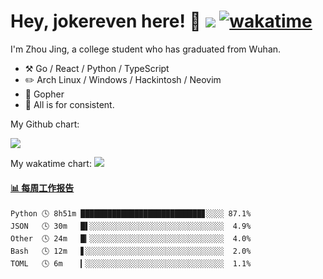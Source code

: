 # Hey, jokereven here! 👋 ![](https://visitor-badge.laobi.icu/badge?page_id=jokereven.readme) [![wakatime](https://wakatime.com/badge/user/eada5769-12fd-41f7-af3d-65254494dce1.svg)](https://wakatime.com/@eada5769-12fd-41f7-af3d-65254494dce1)

I'm Zhou Jing, a college student who has graduated from Wuhan.
-   :hammer_and_pick: Go / React / Python / TypeScript
-   :pencil2: Arch Linux / Windows / Hackintosh / Neovim
-   :seedling: Gopher
-   :thought_balloon: All is for consistent.

My Github chart:

![](https://ghchart.rshah.org/JonnieWayy)

My wakatime chart:
![](https://wakatime.com/share/@jokereven/1679dc82-4bf9-4b63-9203-390d608503de.png)

<!-- waka-box start -->
#### <a href="https://gist.github.com/9f8118785e2d128d746db5f61b0e0a2a" target="_blank">📊 每周工作报告</a>
```text
Python 🕓 8h51m ███████████████████████████▊░░░░ 87.1%
JSON   🕓 30m   █▌░░░░░░░░░░░░░░░░░░░░░░░░░░░░░░  4.9%
Other  🕓 24m   █▎░░░░░░░░░░░░░░░░░░░░░░░░░░░░░░  4.0%
Bash   🕓 12m   ▋░░░░░░░░░░░░░░░░░░░░░░░░░░░░░░░  2.0%
TOML   🕓 6m    ▎░░░░░░░░░░░░░░░░░░░░░░░░░░░░░░░  1.1%
```
<!-- Powered by https://github.com/journey-ad/waka-box-go . -->
<!-- waka-box end -->
